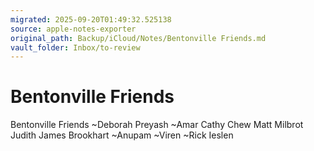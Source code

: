 ```yaml
---
migrated: 2025-09-20T01:49:32.525138
source: apple-notes-exporter
original_path: Backup/iCloud/Notes/Bentonville Friends.md
vault_folder: Inbox/to-review
---
```

# Bentonville Friends

Bentonville Friends
~Deborah
Preyash
~Amar
Cathy Chew
Matt Milbrot
Judith
James Brookhart
~Anupam
~Viren
~Rick Ieslen

